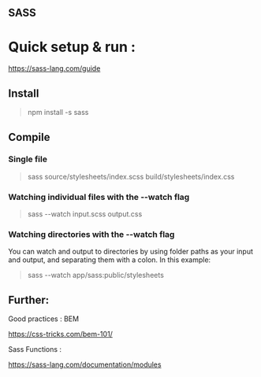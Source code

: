 SASS
-----

# Quick setup & run :

https://sass-lang.com/guide

## Install

> npm install -s sass

## Compile


### Single file

> sass source/stylesheets/index.scss build/stylesheets/index.css

### Watching individual files  with the --watch flag

> sass --watch input.scss output.css

### Watching directories with the --watch flag

You can watch and output to directories by using folder paths as your input and output, and separating them with a colon. In this example:

> sass --watch app/sass:public/stylesheets


Further:
-------

Good practices : BEM

https://css-tricks.com/bem-101/

Sass Functions : 

https://sass-lang.com/documentation/modules